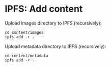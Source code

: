 # IPFS: Add content

Upload images directory to IPFS (recursively):

```shell
cd content/images
ipfs add -r .
```

Upload metadata directory to IPFS (recursively):

```shell
cd content/metadata
ipfs add -r .
```